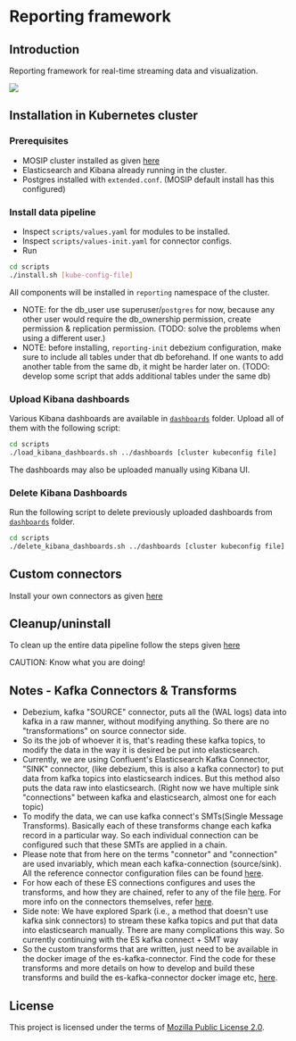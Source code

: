 # Reporting framework

## Introduction
Reporting framework for real-time streaming data and visualization.  

![](docs/images/reporting_architecture.png)

## Installation in Kubernetes cluster

### Prerequisites

* MOSIP cluster installed as given [here](https://github.com/mosip/mosip-infra/)
* Elasticsearch and Kibana already running in the cluster.
* Postgres installed with `extended.conf`. (MOSIP default install has this configured)

###  Install data pipeline
* Inspect `scripts/values.yaml` for modules to be installed.
* Inspect `scripts/values-init.yaml` for connector configs.
* Run
```sh
cd scripts
./install.sh [kube-config-file]
```
All components will be installed in `reporting` namespace of the cluster.

- NOTE: for the db_user use superuser/`postgres` for now, because any other user would require the db_ownership permission, create permission & replication permission. (TODO: solve the problems when using a different user.)
- NOTE: before installing, `reporting-init` debezium configuration, make sure to include all tables under that db beforehand. If one wants to add another table from the same db, it might be harder later on. (TODO: develop some script that adds additional tables under the same db)

### Upload Kibana dashboards
Various Kibana dashboards are available in [`dashboards`](./dashboards) folder.  Upload all of them with the following script:
```sh
cd scripts
./load_kibana_dashboards.sh ../dashboards [cluster kubeconfig file]
```
The dashboards may also be uploaded manually using Kibana UI.

### Delete Kibana Dashboards
Run the following script to delete previously uploaded dashboards from [`dashboards`](./dashboards) folder.
```sh
cd scripts
./delete_kibana_dashboards.sh ../dashboards [cluster kubeconfig file]
```

## Custom connectors
Install your own connectors as given [here](docs/connectors.md)

## Cleanup/uninstall
To clean up the entire data pipeline follow the steps given [here](docs/cleanup.md)

CAUTION: Know what you are doing!  

## Notes - Kafka Connectors & Transforms

- Debezium, kafka "SOURCE" connector, puts all the (WAL logs) data into kafka in a raw manner, without modifying anything. So there are no "transformations" on source connector side.
- So its the job of whoever it is, that's reading these kafka topics, to modify the data in the way it is desired be put into elasticsearch.
- Currently, we are using Confluent's Elasticsearch Kafka Connector, "SINK" connector, (like debezium, this is also a kafka connector) to put data from kafka topics into elasticsearch indices. But this method also puts the data raw into elasticsearch. (Right now we have multiple sink "connections" between kafka and elasticsearch, almost one for each topic)
- To modify the data, we can use kafka connect's SMTs(Single Message Transforms). Basically each of these transforms change each kafka record in a particular way. So each individual connection can be configured such that these SMTs are applied in a chain.
- Please note that from here on the terms "connetor" and "connection" are used invariably, which mean each kafka-connection (source/sink). All the reference connector configuration files can be found [here](kafka-connect/).
- For how each of these ES connections configures and uses the transforms, and how they are chained, refer to any of the file [here](kafka-connect/ref_connector_api_calls). For more info on the connectors themselves, refer [here](docs/connectors.md).
- Side note: We have explored Spark (i.e., a method that doesn't use kafka sink connectors) to stream these kafka topics and put that data into elasticsearch manually. There are many complications this way. So currently continuing with the ES kafka connect + SMT way
- So the custom transforms that are written, just need to be available in the docker image of the es-kafka-connector. Find the code for these transforms and more details on how to develop and build these transforms and build the es-kafka-connector docker image etc, [here](build/es-kafka-connetor).

## License
This project is licensed under the terms of [Mozilla Public License 2.0](LICENSE).
